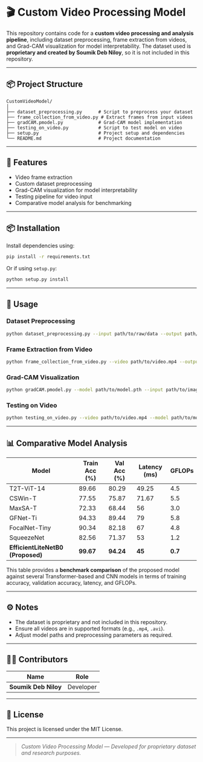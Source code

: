 # 🎬 Custom Video Processing Model

This repository contains code for a **custom video processing and analysis pipeline**, including dataset preprocessing, frame extraction from videos, and Grad-CAM visualization for model interpretability. The dataset used is **proprietary and created by Soumik Deb Niloy**, so it is not included in this repository.

---

## 📦 Project Structure

```
CustomVideoModel/
│
├── dataset_preprocessing.py      # Script to preprocess your dataset
├── frame_collection_from_video.py # Extract frames from input videos
├── gradCAM.pmodel.py             # Grad-CAM model implementation
├── testing_on_video.py           # Script to test model on video
├── setup.py                      # Project setup and dependencies
└── README.md                     # Project documentation
```

---

## 🧩 Features

- Video frame extraction
- Custom dataset preprocessing
- Grad-CAM visualization for model interpretability
- Testing pipeline for video input
- Comparative model analysis for benchmarking

---

## 📦 Installation

Install dependencies using:

```bash
pip install -r requirements.txt
```

Or if using `setup.py`:

```bash
python setup.py install
```

---

## 🧠 Usage

### Dataset Preprocessing

```bash
python dataset_preprocessing.py --input path/to/raw/data --output path/to/preprocessed/data
```

### Frame Extraction from Video

```bash
python frame_collection_from_video.py --video path/to/video.mp4 --output path/to/frames
```

### Grad-CAM Visualization

```bash
python gradCAM.pmodel.py --model path/to/model.pth --input path/to/image_or_frame
```

### Testing on Video

```bash
python testing_on_video.py --video path/to/video.mp4 --model path/to/model.pth --output path/to/results
```

---

## 📊 Comparative Model Analysis

| Model                           | Train Acc (%) | Val Acc (%) | Latency (ms) | GFLOPs |
|---------------------------------|---------------|-------------|--------------|--------|
| T2T-ViT-14                      | 89.66         | 80.29       | 49.25        | 4.5    |
| CSWin-T                          | 77.55         | 75.87       | 71.67        | 5.5    |
| MaxSA-T                          | 72.33         | 68.44       | 56           | 3.0    |
| GFNet-Ti                         | 94.33         | 89.44       | 79           | 5.8    |
| FocalNet-Tiny                    | 90.34         | 82.18       | 67           | 4.8    |
| SqueezeNet                        | 82.56         | 71.37       | 53           | 1.2    |
| **EfficientLiteNetB0 (Proposed)** | **99.67**    | **94.24**  | **45**       | **0.7** |

This table provides a **benchmark comparison** of the proposed model against several Transformer-based and CNN models in terms of training accuracy, validation accuracy, latency, and GFLOPs.

---

## ⚙️ Notes

- The dataset is proprietary and not included in this repository.
- Ensure all videos are in supported formats (e.g., `.mp4`, `.avi`).
- Adjust model paths and preprocessing parameters as required.

---

## 🧑‍💻 Contributors

| Name                     | Role                |
| ------------------------ | ------------------ |
| **Soumik Deb Niloy**            | Developer |

---

## 🪪 License

This project is licensed under the MIT License.

---

> *Custom Video Processing Model — Developed for proprietary dataset and research purposes.*

